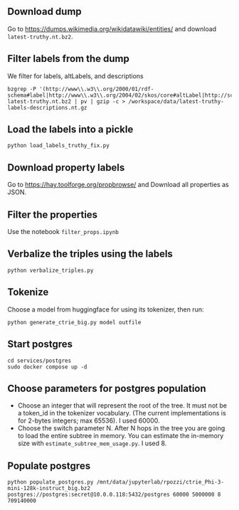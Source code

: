 ## Download dump
Go to https://dumps.wikimedia.org/wikidatawiki/entities/ and download `latest-truthy.nt.bz2`.

## Filter labels from the dump
We filter for labels, altLabels, and descriptions

```
bzgrep -P '(http://www\\.w3\\.org/2000/01/rdf-schema#label|http://www\\.w3\\.org/2004/02/skos/core#altLabel|http://schema\\.org/description).*\\@en\s+.' latest-truthy.nt.bz2 | pv | gzip -c > /workspace/data/latest-truthy-labels-descriptions.nt.gz
```

## Load the labels into a pickle
```
python load_labels_truthy_fix.py
```

## Download property labels
Go to https://hay.toolforge.org/propbrowse/ and Download all properties as JSON.

## Filter the properties
Use the notebook `filter_props.ipynb`

## Verbalize the triples using the labels
```
python verbalize_triples.py
```

## Tokenize
Choose a model from huggingface for using its tokenizer, then run:
```
python generate_ctrie_big.py model outfile
```

## Start postgres
```
cd services/postgres
sudo docker compose up -d
```

## Choose parameters for postgres population
- Choose an integer that will represent the root of the tree. It must not be a token_id in the tokenizer vocabulary. (The current implementations is for 2-bytes integers; max 65536). I used 60000.
- Choose the switch parameter N. After N hops in the tree you are going to load the entire subtree in memory. You can estimate the in-memory size with `estimate_subtree_mem_usage.py`. I used 8.

## Populate postgres
```
python populate_postgres.py /mnt/data/jupyterlab/rpozzi/ctrie_Phi-3-mini-128k-instruct_big.bz2 postgres://postgres:secret@10.0.0.118:5432/postgres 60000 5000000 8 709140000
```
